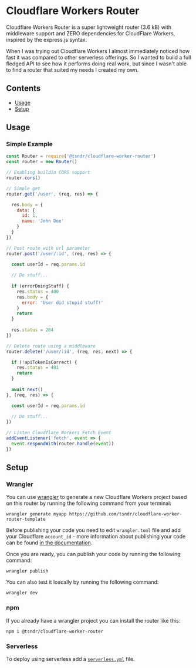 # Cloudflare Workers Router

Cloudflare Workers Router is a super lightweight router (3.6 kB) with middleware support and ZERO dependencies for CloudFlare Workers, inspired by the express.js syntax.

When I was trying out Cloudflare Workers I almost immediately noticed how fast it was compared to other serverless offerings. So I wanted to build a full fledged API to see how it performs doing real work, but since I wasn't able to find a router that suited my needs I created my own.

## Contents

- [Usage](#usage)
- [Setup](#setup)


## Usage

### Simple Example

```javascript
const Router = require('@tsndr/cloudflare-worker-router')
const router = new Router()

// Enabling buildin CORS support
router.cors()

// Simple get
router.get('/user', (req, res) => {

  res.body = {
    data: {
      id: 1,
      name: 'John Doe'
    }
  }
})

// Post route with url parameter
router.post('/user/:id', (req, res) => {

  const userId = req.params.id
  
  // Do stuff...
  
  if (errorDoingStuff) {
    res.status = 400
    res.body = {
      error: 'User did stupid stuff!'
    }
    return
  }
  
  res.status = 204
})

// Delete route using a middleware
router.delete('/user/:id', (req, res, next) => {

  if (!apiTokenIsCorrect) {
    res.status = 401
    return
  }
  
  await next()
}, (req, res) => {

  const userId = req.params.id
  
  // Do stuff...
})

// Listen Cloudflare Workers Fetch Event
addEventListener('fetch', event => {
  event.respondWith(router.handle(event))
})
```


## Setup

### Wrangler

You can use [wrangler](https://github.com/cloudflare/wrangler) to generate a new Cloudflare Workers project based on this router by running the following command from your terminal:

```
wrangler generate myapp https://github.com/tsndr/cloudflare-worker-router-template
```

Before publishing your code you need to edit `wrangler.toml` file and add your Cloudflare `account_id` - more information about publishing your code can be found [in the documentation](https://developers.cloudflare.com/workers/learning/getting-started).

Once you are ready, you can publish your code by running the following command:

```
wrangler publish
```

You can also test it loacally by running the following command:

```
wrangler dev
```


### npm

If you already have a wrangler project you can install the router like this:

```
npm i @tsndr/cloudflare-worker-router
```


### Serverless

To deploy using serverless add a [`serverless.yml`](https://serverless.com/framework/docs/providers/cloudflare/) file.
